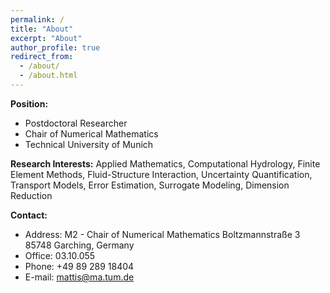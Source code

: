 ```yaml
---
permalink: /
title: "About"
excerpt: "About"
author_profile: true
redirect_from: 
  - /about/
  - /about.html
---
```


**Position:**
* Postdoctoral Researcher
* Chair of Numerical Mathematics
* Technical University of Munich

**Research Interests:**
Applied Mathematics, Computational Hydrology, Finite Element Methods, Fluid-Structure Interaction, Uncertainty Quantification, Transport Models, Error Estimation, Surrogate Modeling, Dimension Reduction
	
**Contact:**
* Address: 
M2 - Chair of Numerical Mathematics	
Boltzmannstraße 3	
85748 Garching, Germany
* Office: 03.10.055	
* Phone: +49 89 289 18404	
* E-mail: mattis@ma.tum.de